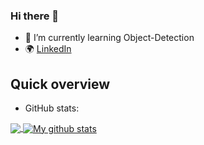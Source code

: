 ### Hi there 👋



- 🌱 I’m currently learning Object-Detection
- :earth_africa: [LinkedIn](https://www.linkedin.com/in/orkun-alkan/)

## Quick overview
* GitHub stats:  
<a href="https://github.com/orkunalkan/github-readme-stats">
  <!-- Change the `github-readme-stats.anuraghazra1.vercel.app` to `github-readme-stats.vercel.app`  -->
  <img align="center" src="https://github-readme-stats.vercel.app/api/top-langs/?username=orkunalkan&langs_count=5" />
</a>
<a href="https://github.com/orkunalkan/github-readme-stats">
  <img align="center" src="https://github-readme-stats.vercel.app/api?username=orkunalkan&show_icons=true&line_height=27&include_all_commits=true" alt="My github stats" />
</a>  
